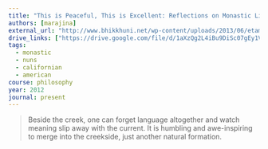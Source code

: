 ```yaml
---
title: "This is Peaceful, This is Excellent: Reflections on Monastic Life at Aranya Bodhi Hermitage"
authors: [marajina]
external_url: "http://www.bhikkhuni.net/wp-content/uploads/2013/06/etam-santam.pdf"
drive_links: ["https://drive.google.com/file/d/1aXzQg2L4iBu9DiSc07gEy1VbM6ov-Vb4/view?usp=drivesdk"]
tags: 
  - monastic
  - nuns
  - californian
  - american
course: philosophy
year: 2012
journal: present
---
```


> Beside the creek, one can forget language altogether and watch meaning slip away with the current. It is humbling and awe-inspiring to merge into the creekside, just another natural formation.
